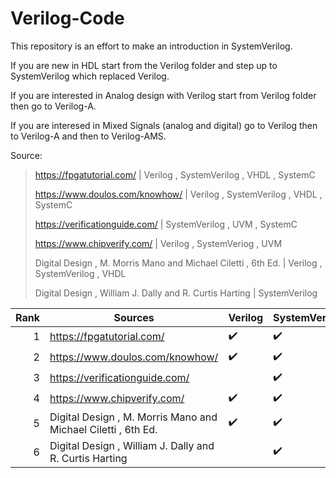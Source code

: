 # Verilog-Code
This repository is an effort to make an introduction in SystemVerilog.

If you are new in HDL start from the Verilog folder and step up to SystemVerilog which replaced Verilog.

If you are interested in Analog design with Verilog start from Verilog folder then go to Verilog-A.

If you are interesed in Mixed Signals (analog and digital) go to Verilog then to Verilog-A and then to Verilog-AMS.

Source:

> https://fpgatutorial.com/                                     | Verilog , SystemVerilog , VHDL , SystemC
>
> https://www.doulos.com/knowhow/                               | Verilog , SystemVerilog , VHDL , SystemC
>
> https://verificationguide.com/                                | SystemVerilog , UVM , SystemC
>
> https://www.chipverify.com/                                   | Verilog , SystemVeriog , UVM
>
> Digital Design , M. Morris Mano and Michael Ciletti , 6th Ed. | Verilog , SystemVerilog , VHDL
>
> Digital Design , William J. Dally and R. Curtis Harting       | SystemVerilog

| Rank |                          Sources                              | Verilog | SystemVerilog | UVM | VHDL | SystemC |
|-----:|---------------------------------------------------------------|---------|---------------|-----|------|---------|
|     1| https://fpgatutorial.com/                                     | :heavy_check_mark: | :heavy_check_mark: |
|     2| https://www.doulos.com/knowhow/                               | :heavy_check_mark: | :heavy_check_mark: |
|     3| https://verificationguide.com/                                |  | :heavy_check_mark: |
|     4| https://www.chipverify.com/                                   | :heavy_check_mark: | :heavy_check_mark: |
|     5| Digital Design , M. Morris Mano and Michael Ciletti , 6th Ed. | :heavy_check_mark: | :heavy_check_mark: |
|     6| Digital Design , William J. Dally and R. Curtis Harting       |  | :heavy_check_mark: |
